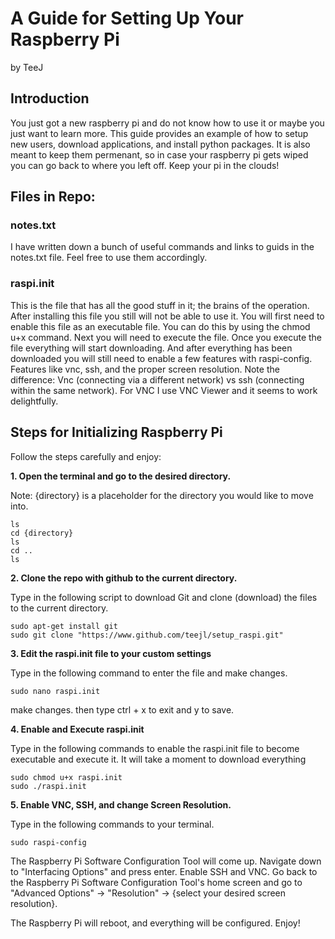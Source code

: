 # A Guide for Setting Up Your Raspberry Pi
by TeeJ

## Introduction

You just got a new raspberry pi and do not know how to use it or maybe you just want to learn more. This guide provides an example of how to setup new users, download applications, and install python packages. It is also meant to keep them permenant, so in case your raspberry pi gets wiped you can go back to where you left off. Keep your pi in the clouds!

## Files in Repo:
### notes.txt

I have written down a bunch of useful commands and links to guids in the notes.txt file. Feel free to use them accordingly.

### raspi.init

This is the file that has all the good stuff in it; the brains of the operation. After installing this file you still will not be able to use it. You will first need to enable this file as an executable file. You can do this by using the chmod u+x command. Next you will need to execute the file. Once you execute the file everything will start downloading. And after everything has been downloaded you will still need to enable a few features with raspi-config. Features like vnc, ssh, and the proper screen resolution. Note the difference: Vnc (connecting via a different network) vs ssh (connecting within the same network). For VNC I use VNC Viewer and it seems to work delightfully.

## Steps for Initializing Raspberry Pi
Follow the steps carefully and enjoy:

**1. Open the terminal and go to the desired directory.**

Note: {directory} is a placeholder for the directory you would like to move into.
```shell
ls
cd {directory}
ls
cd ..
ls
```
**2. Clone the repo with github to the current directory.**

Type in the following script to download Git and clone (download) the files to the current directory.
```shell
sudo apt-get install git
sudo git clone "https://www.github.com/teejl/setup_raspi.git"
```
**3. Edit the raspi.init file to your custom settings**

Type in the following command to enter the file and make changes.
```shell
sudo nano raspi.init
```
make changes. then type ctrl + x to exit and y to save.

**4. Enable and Execute raspi.init**

Type in the following commands to enable the raspi.init file to become executable and execute it. It will take a moment to download everything
```shell
sudo chmod u+x raspi.init
sudo ./raspi.init
```

**5. Enable VNC, SSH, and change Screen Resolution.**

Type in the following commands to your terminal.
```shell
sudo raspi-config
```
The Raspberry Pi Software Configuration Tool will come up. Navigate down to "Interfacing Options" and press enter. Enable SSH and VNC. Go back to the Raspberry Pi Software Configuration Tool's home screen and go to "Advanced Options" -> "Resolution" -> {select your desired screen resolution}.

The Raspberry Pi will reboot, and everything will be configured. Enjoy!
